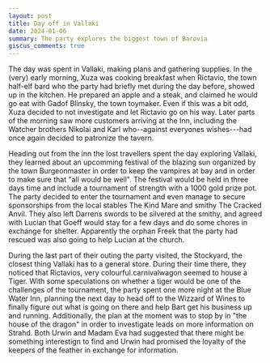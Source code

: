 ```yaml
---
layout: post
title: Day off in Vallaki
date: 2024-01-06
summary: The party explores the biggest town of Barovia
giscus_comments: true
---
```


The day was spent in Vallaki, making plans and gathering supplies. In the (very) early morning, Xuza was cooking breakfast when Rictavio, the town half-elf bard who the party had briefly met during the day before, showed up in the kitchen. He prepared an apple and a steak, and claimed he would go eat with Gadof Blinsky, the town toymaker. Even if this was a bit odd, Xuza decided to not investigate and let Rictavio go on his way. Later parts of the morning saw more customers arriving at the Inn, including the Watcher brothers Nikolai and Karl who--against everyones wishes---had once again decided to patronize the tavern.

Heading out from the inn the lost travellers spent the day exploring Vallaki, they learned about an upcomming festival of the blazing sun organized by the town Burgeonmaster in order to keep the vampires at bay and in order to make sure that "all would be well". The festival would be held in three days time and include a tournament of strength with a 1000 gold prize pot. The party decided to enter the tournament and even manage to secure sponsorships from the local stables The Kind Mare and smithy The Cracked Anvil. They also left Darrens swords to be silvered at the smithy, and agreed with Lucian that Goeff would stay for a few days and do some chores in exchange for shelter. Apparently the orphan Freek that the party had rescued was also going to help Lucian at the church.

During the last part of their outing the party visited, the Stockyard, the closest thing Vallaki has to a general store. During their time there, they noticed that Rictavios, very colourful.carnivalwagon seemed to house a Tiger. With some speculations on whether a tiger would be one of the challenges of the tournament, the party spent one more night at the Blue Water Inn, planning the next day to head off to the Wizzard of Wines to finally figure out what is going on there and help Bart get his business up and running. Additionally, the plan at the moment was to stop by in "the house of the dragon" in order to investigate leads on more information on Strahd. Both Urwin and Madam Eva had suggested that there might be something interestign to find and Urwin had promised the loyalty of the keepers of the feather in exchange for information.
